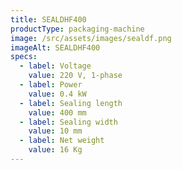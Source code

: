 ```yaml
---
title: SEALDHF400
productType: packaging-machine
image: /src/assets/images/sealdf.png
imageAlt: SEALDHF400
specs:
  - label: Voltage
    value: 220 V, 1-phase
  - label: Power
    value: 0.4 kW
  - label: Sealing length
    value: 400 mm
  - label: Sealing width
    value: 10 mm
  - label: Net weight
    value: 16 Kg
---
```

